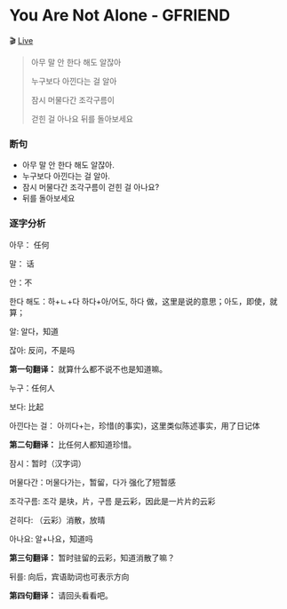# You Are Not Alone - GFRIEND

🎬 [Live](https://www.youtube.com/watch?v=v7pje2sLFL8)

> 아무 말 안 한다 해도 알잖아
>
> 누구보다 아낀다는 걸 알아
>
> 잠시 머물다간 조각구름이
>
> 걷힌 걸 아나요 뒤를 돌아보세요

### 断句

* 아무 말 안 한다 해도 알잖아.
* 누구보다 아낀다는 걸 알아.
* 잠시 머물다간 조각구름이 걷힌 걸 아나요?
* 뒤를 돌아보세요

### 逐字分析

아무： 任何

말： 话

안：不

한다 해도：하+ㄴ+다 하다+아/어도, 하다 做，这里是说的意思；아도，即使，就算；

알:  알다，知道

잖아: 反问，不是吗

**第一句翻译：** 就算什么都不说不也是知道嘛。

누구：任何人

보다: 比起

아낀다는 걸： 아끼다+는，珍惜(的事实)，这里类似陈述事实，用了日记体

**第二句翻译：** 比任何人都知道珍惜。

잠시：暂时（汉字词）

머물다간：머물다가는，暂留，다가 强化了短暂感

조각구름: 조각 是块，片，구름 是云彩，因此是一片片的云彩

걷히다: （云彩）消散，放晴

아나요: 알+나요，知道吗

**第三句翻译：** 暂时驻留的云彩，知道消散了嘛？

뒤를: 向后，宾语助词也可表示方向

**第四句翻译：**  请回头看看吧。